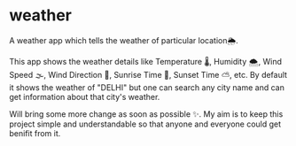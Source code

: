 # weather
A weather app which tells the weather of particular location🌦.

This app shows the weather details like Temperature 🌡, Humidity 🌨, Wind Speed 🌫, Wind Direction 🧭, Sunrise Time 🌅, Sunset Time ⛅, etc.
By default it shows the weather of "DELHI" but one can search any city name and can get information about that city's weather.

Will bring some more change as soon as possible ✨.
My aim is to keep this project simple and understandable so that anyone and everyone could get benifit from it.
